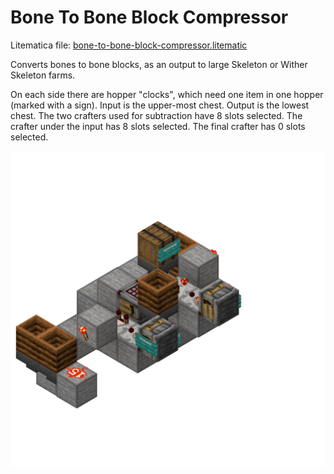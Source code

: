 # Bone To Bone Block Compressor

Litematica file: [bone-to-bone-block-compressor.litematic](./bone-to-bone-block-compressor.litematic)

Converts bones to bone blocks, as an output to large Skeleton or Wither Skeleton farms.

On each side there are hopper "clocks", which need one item in one hopper (marked with a sign). Input is the upper-most chest. Output is the lowest chest. The two crafters used for subtraction have 8 slots selected. The crafter under the input has 8 slots selected. The final crafter has 0 slots selected.

![](./bone-to-bone-block-compressor.png)
